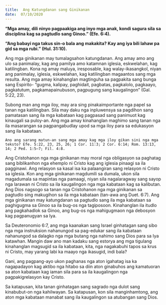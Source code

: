 ```yaml
---
title:  Ang Katungdanan sang Ginikanan
date:  07/10/2020
---
```


**“Mga amay, dili ninyo pagpaakiga ang inyo mga anak, kondi sagura sila sa disciplina kag sa pagtudlo sang Ginoo.” (Efe. 6:4).**

**“Ang babayi nga takus sin-o bala ang makakita? Kay ang iya bili lahaw pa gid sa mga rubi.” (Hul. 31:10).**

Ang mga ginikanan may tumalagsahon katungdanan. Ang amay amo ang ulo sa panimalay, kag ang pamilya amo katamnan iglesia, eskwelahan, kag katilingban. Kona ng amay maluya, iresposable, kag walay-ikasangkol, niyan ang panimalay, iglesia, eskwelahan, kag katilingban magaantos sang mga resulta. Ang mga amay kinahanglan magtinguha sa pagpakita sang bunga sang Espirito- “gugma, kalipay, paghidait, pagbatas, pagkalolo, pagkaayo, pagkatutum, pagkamapainubuson, pagpugung sang kaugalingon” (Gal. 5:22, 23).

Subong man ang mga iloy, may ara sing pinakaimportante nga papel sa tanan nga katilingban. Sila may daku nga inpluwensya sa pagdihon sang pamatasan sang ila mga kabataan kag pagpasad sang panimuot kag kinaugali sa puloy-an. Ang mga amay kinahanglan maghimo sang tanan nga ila masarangan sa pagpangabudlay upod sa mga iloy para sa edukasyon sang ila kabataan.

`Ano ang sarang matun-an sang mga amay kag mga iloy gikan sini nga mga teksto? Efe. 5:22, 23, 25, 26; 1 Cor. 11:3; 2 Cor. 6:14; Rom. 13:13, 14; 2 Ped. 1:5–7; Fil. 4:8.`

Ang Cristohanon nga mga ginikanan may moral nga obligasyon sa paghatag sang biblikanhon nga ehemplo ni Cristo kag ang iglesia pinaagi sa ila pagginawi. Ang relasyon sa kasal isa ka palaangiran sang relasyon ni Cristo sa iglesia. Kon ang mga ginikanan magdumili sa dumala, ukon sila magadumala sa mapintas nga pamaagi, niyan sila nagalaragway sang sayop nga larawan ni Cristo sa ila kaugalingon nga mga kabataan kag sa kalibutan. Ang Dios nagsogo sa tanan nga Cristohanon nga mga ginikanan sa pagtudlo sing makugihon sa ila mga kabataan (tan-awa ang Duet. 6:7). Ang mga ginikanan may katungdanan sa pagtudlo sang ila mga kabataan sa paghigugma sa Ginoo sa ila bug-os nga tagiposoon. Kinahanglan ila itudlo ang pagkahadlok sa Ginoo, ang bug-os nga mahigugmaon nga debosyon kag pagpanugyan sa Iya.

Sa Deuteronomio 6:7, ang mga kaanakan sang Israel ginhatagan sang sibo nga mga instruksion nahanungod sa pag-edukar sang ila kabataan nahanungod sa dalagko nga mga butang nga nahimo sang Dios para sa Iya katawhan. Mangin daw ano man kadaku sang estorya ang mga tigulang kinahanglan magsugid sa ila kabataan, kita, nga nagakabuhi tapos sa krus ni Cristo, may yarang labi ka maayo nga ikasugid, indi bala?

Gani, ang pagpang-ayo ukon paghanas nga aton igahatag isa ka nagapadayon kag aktibo nga hitabo sa diin aton ginabuhos ang kamatuoran sa aton kabataan kag iaman sila para sa ila kaugalingon nga pagpakigrelasyon kay Cristo.

Sa katapusan, kita tanan ginhatagan sang sagrado nga dulot sang kinabubut-on nga kahilwayan. Sa katapusan, kon sila manginhamtong, ang aton mga kabataan manabat sang ila kaugalingon sa atubangan sang Dios.